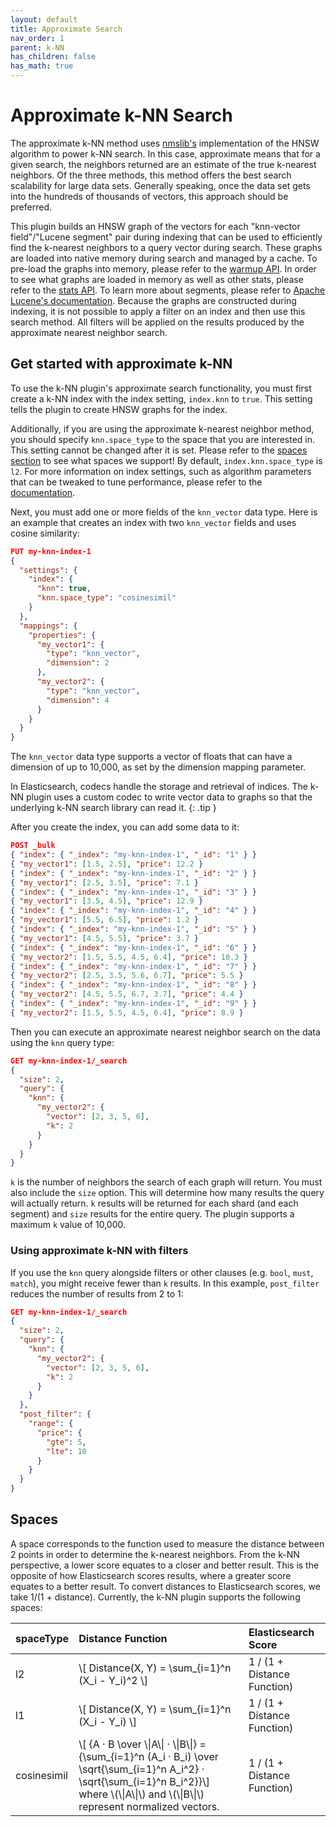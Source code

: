 ```yaml
---
layout: default
title: Approximate Search
nav_order: 1
parent: k-NN
has_children: false
has_math: true
---
```


# Approximate k-NN Search

The approximate k-NN method uses [nmslib's](https://github.com/nmslib/nmslib/) implementation of the HNSW algorithm to power k-NN search. In this case, approximate means that for a given search, the neighbors returned are an estimate of the true k-nearest neighbors. Of the three methods, this method offers the best search scalability for large data sets. Generally speaking, once the data set gets into the hundreds of thousands of vectors, this approach should be preferred.

This plugin builds an HNSW graph of the vectors for each "knn-vector field"/"Lucene segment" pair during indexing that can be used to efficiently find the k-nearest neighbors to a query vector during search. These graphs are loaded into native memory during search and managed by a cache. To pre-load the graphs into memory, please refer to the [warmup API](api#Warmup). In order to see what graphs are loaded in memory as well as other stats, please refer to the [stats API](api#Stats). To learn more about segments, please refer to [Apache Lucene's documentation](https://lucene.apache.org/core/8_7_0/core/org/apache/lucene/codecs/lucene87/package-summary.html#package.description). Because the graphs are constructed during indexing, it is not possible to apply a filter on an index and then use this search method. All filters will be applied on the results produced by the approximate nearest neighbor search.

## Get started with approximate k-NN

To use the k-NN plugin's approximate search functionality, you must first create a k-NN index with the index setting, `index.knn` to `true`. This setting tells the plugin to create HNSW graphs for the index.

Additionally, if you are using the approximate k-nearest neighbor method, you should specify `knn.space_type` to the space that you are interested in. This setting cannot be changed after it is set. Please refer to the [spaces section](#spaces) to see what spaces we support! By default, `index.knn.space_type` is `l2`. For more information on index settings, such as algorithm parameters that can be tweaked to tune performance, please refer to the [documentation](settings#IndexSettings).

Next, you must add one or more fields of the `knn_vector` data type. Here is an example that creates an index with two `knn_vector` fields and uses cosine similarity:

```json
PUT my-knn-index-1
{
  "settings": {
    "index": {
      "knn": true,
      "knn.space_type": "cosinesimil"
    }
  },
  "mappings": {
    "properties": {
      "my_vector1": {
        "type": "knn_vector",
        "dimension": 2
      },
      "my_vector2": {
        "type": "knn_vector",
        "dimension": 4
      }
    }
  }
}
```

The `knn_vector` data type supports a vector of floats that can have a dimension of up to 10,000, as set by the dimension mapping parameter.

In Elasticsearch, codecs handle the storage and retrieval of indices. The k-NN plugin uses a custom codec to write vector data to graphs so that the underlying k-NN search library can read it.
{: .tip }

After you create the index, you can add some data to it:

```json
POST _bulk
{ "index": { "_index": "my-knn-index-1", "_id": "1" } }
{ "my_vector1": [1.5, 2.5], "price": 12.2 }
{ "index": { "_index": "my-knn-index-1", "_id": "2" } }
{ "my_vector1": [2.5, 3.5], "price": 7.1 }
{ "index": { "_index": "my-knn-index-1", "_id": "3" } }
{ "my_vector1": [3.5, 4.5], "price": 12.9 }
{ "index": { "_index": "my-knn-index-1", "_id": "4" } }
{ "my_vector1": [5.5, 6.5], "price": 1.2 }
{ "index": { "_index": "my-knn-index-1", "_id": "5" } }
{ "my_vector1": [4.5, 5.5], "price": 3.7 }
{ "index": { "_index": "my-knn-index-1", "_id": "6" } }
{ "my_vector2": [1.5, 5.5, 4.5, 6.4], "price": 10.3 }
{ "index": { "_index": "my-knn-index-1", "_id": "7" } }
{ "my_vector2": [2.5, 3.5, 5.6, 6.7], "price": 5.5 }
{ "index": { "_index": "my-knn-index-1", "_id": "8" } }
{ "my_vector2": [4.5, 5.5, 6.7, 3.7], "price": 4.4 }
{ "index": { "_index": "my-knn-index-1", "_id": "9" } }
{ "my_vector2": [1.5, 5.5, 4.5, 6.4], "price": 8.9 }

```

Then you can execute an approximate nearest neighbor search on the data using the `knn` query type:

```json
GET my-knn-index-1/_search
{
  "size": 2,
  "query": {
    "knn": {
      "my_vector2": {
        "vector": [2, 3, 5, 6],
        "k": 2
      }
    }
  }
}
```

`k` is the number of neighbors the search of each graph will return. You must also include the `size` option. This will determine how many results the query will actually return. `k` results will be returned for each shard (and each segment) and `size` results for the entire query. The plugin supports a maximum `k` value of 10,000.

### Using approximate k-NN with filters
If you use the `knn` query alongside filters or other clauses (e.g. `bool`, `must`, `match`), you might receive fewer than `k` results. In this example, `post_filter` reduces the number of results from 2 to 1:

```json
GET my-knn-index-1/_search
{
  "size": 2,
  "query": {
    "knn": {
      "my_vector2": {
        "vector": [2, 3, 5, 6],
        "k": 2
      }
    }
  },
  "post_filter": {
    "range": {
      "price": {
        "gte": 5,
        "lte": 10
      }
    }
  }
}
```

## Spaces

A space corresponds to the function used to measure the distance between 2 points in order to determine the k-nearest neighbors. From the k-NN perspective, a lower score equates to a closer and better result. This is the opposite of how Elasticsearch scores results, where a greater score equates to a better result. To convert distances to Elasticsearch scores, we take 1/(1 + distance). Currently, the k-NN plugin supports the following spaces:

<table>
  <thead style="text-align: left">
  <tr>
    <th>spaceType</th>
    <th>Distance Function</th>
    <th>Elasticsearch Score</th>
  </tr>
  </thead>
  <tr>
    <td>l2</td>
    <td>\[ Distance(X, Y) = \sum_{i=1}^n (X_i - Y_i)^2 \]</td>
    <td>1 / (1 + Distance Function)</td>
  </tr>
  <tr>
    <td>l1</td>
    <td>\[ Distance(X, Y) = \sum_{i=1}^n (X_i - Y_i) \]</td>
    <td>1 / (1 + Distance Function)</td>
  </tr>
  <tr>
    <td>cosinesimil</td>
    <td>\[ {A &middot; B \over \|A\| &middot; \|B\|} =
    {\sum_{i=1}^n (A_i &middot; B_i) \over \sqrt{\sum_{i=1}^n A_i^2} &middot; \sqrt{\sum_{i=1}^n B_i^2}}\]
    where \(\|A\|\) and \(\|B\|\) represent normalized vectors.</td>
    <td>1 / (1 + Distance Function)</td>
  </tr>
</table>
